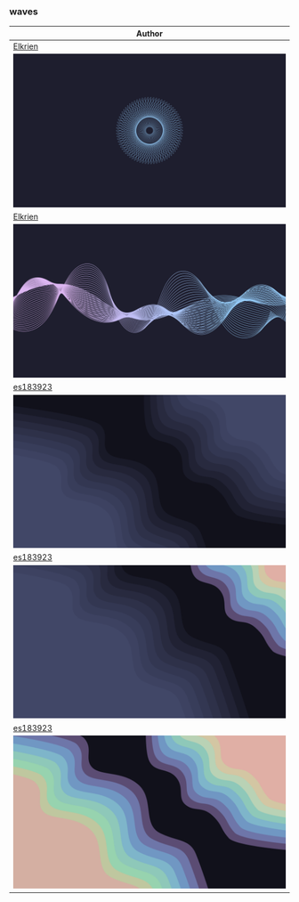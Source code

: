<h3>waves</h3><table><thead><tr><th>Author</th></tr></thead><tbody><tr><td><a href="https://github.com/elkrien">Elkrien</a></td></tr><tr><td><img src="ol_cat-blue-eye.png"/></td></tr><tr><td><a href="https://github.com/elkrien">Elkrien</a></td></tr><tr><td><img src="ol_cat-waves.png"/></td></tr><tr><td><a href="https://github.com/es183923">es183923</a></td></tr><tr><td><img src="mo_waves.png"/></td></tr><tr><td><a href="https://github.com/es183923">es183923</a></td></tr><tr><td><img src="mo_waves_right_colored.png"/></td></tr><tr><td><a href="https://github.com/es183923">es183923</a></td></tr><tr><td><img src="mo_waves_colored.png"/></td></tr></tbody></table>